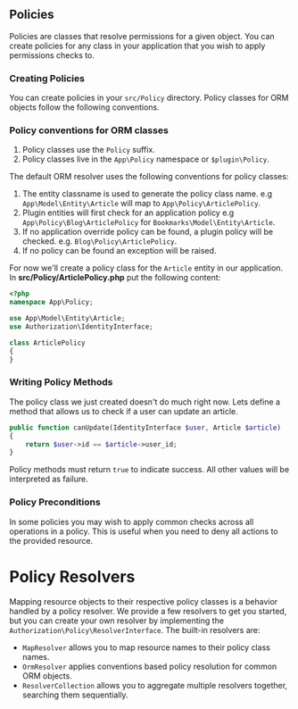 ## Policies

Policies are classes that resolve permissions for a given object. You can create
policies for any class in your application that you wish to apply permissions
checks to.

### Creating Policies

You can create policies in your `src/Policy` directory. Policy classes for ORM
objects follow the following conventions.

### Policy conventions for ORM classes

1. Policy classes use the `Policy` suffix.
2. Policy classes live in the `App\Policy` namespace or `$plugin\Policy`.

The default ORM resolver uses the following conventions for policy classes:

1. The entity classname is used to generate the policy class name. e.g
   `App\Model\Entity\Article` will map to `App\Policy\ArticlePolicy`.
2. Plugin entities will first check for an application policy e.g
   `App\Policy\Blog\ArticlePolicy` for `Bookmarks\Model\Entity\Article`.
3. If no application override policy can be found, a plugin policy will be
   checked. e.g. `Blog\Policy\ArticlePolicy`.
4. If no policy can be found an exception will be raised.

For now we'll create a policy class for the `Article` entity in our application.
In **src/Policy/ArticlePolicy.php** put the following content:

```php
<?php
namespace App\Policy;

use App\Model\Entity\Article;
use Authorization\IdentityInterface;

class ArticlePolicy
{
}
```

### Writing Policy Methods

The policy class we just created doesn't do much right now. Lets define a method
that allows us to check if a user can update an article.

```php
public function canUpdate(IdentityInterface $user, Article $article)
{
    return $user->id == $article->user_id;
}
```

Policy methods must return `true` to indicate success. All other values will be
interpreted as failure.

### Policy Preconditions

In some policies you may wish to apply common checks across all operations in
a policy. This is useful when you need to deny all actions to the provided
resource.


# Policy Resolvers

Mapping resource objects to their respective policy classes is a behavior
handled by a policy resolver. We provide a few resolvers to get you started, but
you can create your own resolver by implementing the
`Authorization\Policy\ResolverInterface`. The built-in resolvers are:

* `MapResolver` allows you to map resource names to their policy class names.
* `OrmResolver` applies conventions based policy resolution for common ORM
  objects.
* `ResolverCollection` allows you to aggregate multiple resolvers together,
  searching them sequentially.
